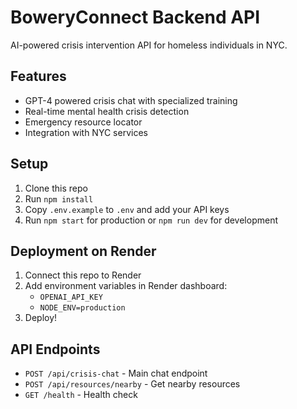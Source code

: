 # BoweryConnect Backend API

AI-powered crisis intervention API for homeless individuals in NYC.

## Features
- GPT-4 powered crisis chat with specialized training
- Real-time mental health crisis detection
- Emergency resource locator
- Integration with NYC services

## Setup

1. Clone this repo
2. Run `npm install`
3. Copy `.env.example` to `.env` and add your API keys
4. Run `npm start` for production or `npm run dev` for development

## Deployment on Render

1. Connect this repo to Render
2. Add environment variables in Render dashboard:
   - `OPENAI_API_KEY`
   - `NODE_ENV=production`
3. Deploy!

## API Endpoints

- `POST /api/crisis-chat` - Main chat endpoint
- `POST /api/resources/nearby` - Get nearby resources
- `GET /health` - Health check